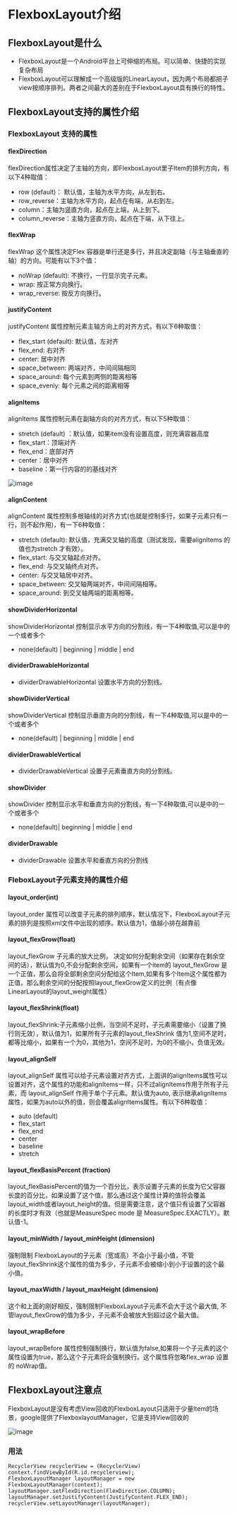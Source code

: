 # FlexboxLayout介绍
## FlexboxLayout是什么
* FlexboxLayout是一个Android平台上可伸缩的布局。可以简单、快捷的实现复杂布局
* FlexboxLayout可以理解成一个高级版的LinearLayout，因为两个布局都把子view按顺序排列。两者之间最大的差别在于FlexboxLayout具有换行的特性。

## FlexboxLayout支持的属性介绍
### FlexboxLayout 支持的属性
#### flexDirection
flexDirection属性决定了主轴的方向，即FlexboxLayout里子Item的排列方向，有以下4种取值：

* row (default)： 默认值，主轴为水平方向，从左到右。
* row_reverse：主轴为水平方向，起点在有端，从右到左。
* column：主轴为竖直方向，起点在上端，从上到下。
* column_reverse：主轴为竖直方向，起点在下端，从下往上。

#### flexWrap
flexWrap 这个属性决定Flex 容器是单行还是多行，并且决定副轴（与主轴垂直的轴）的方向。可能有以下3个值：

* noWrap (default): 不换行，一行显示完子元素。
* wrap: 按正常方向换行。
* wrap_reverse: 按反方向换行。

#### justifyContent
justifyContent 属性控制元素主轴方向上的对齐方式，有以下6种取值：

* flex_start (default): 默认值，左对齐
* flex_end: 右对齐
* center: 居中对齐
* space_between: 两端对齐，中间间隔相同
* space_around: 每个元素到两侧的距离相等
* space_evenly: 每个元素之间的距离相等

#### alignItems
alignItems 属性控制元素在副轴方向的对齐方式，有以下5种取值：

* stretch (default) ：默认值，如果item没有设置高度，则充满容器高度
* flex_start：顶端对齐
* flex_end：底部对齐
* center：居中对齐
* baseline：第一行内容的的基线对齐

![image](https://upload-images.jianshu.io/upload_images/3513995-963e8f4840db49b8.png?imageMogr2/auto-orient/strip|imageView2/2/w/1166/format/webp "")

#### alignContent
alignContent 属性控制多根轴线的对齐方式(也就是控制多行，如果子元素只有一行，则不起作用)，有一下6种取值：

* stretch (default): 默认值，充满交叉轴的高度（测试发现，需要alignItems 的值也为stretch 才有效）。
* flex_start: 与交叉轴起点对齐。
* flex_end: 与交叉轴终点对齐。
* center: 与交叉轴居中对齐。
* space_between: 交叉轴两端对齐，中间间隔相等。
* space_around: 到交叉轴两端的距离相等。

#### showDividerHorizontal
showDividerHorizontal 控制显示水平方向的分割线，有一下4种取值,可以是中的一个或者多个
* none(default) | beginning | middle | end

#### dividerDrawableHorizontal
* dividerDrawableHorizontal 设置水平方向的分割线。

#### showDividerVertical
showDividerVertical 控制显示垂直方向的分割线，有一下4种取值,可以是中的一个或者多个
* none(default) | beginning | middle | end

#### dividerDrawableVertical
* dividerDrawableVertical 设置子元素垂直方向的分割线。

#### showDivider
showDivider 控制显示水平和垂直方向的分割线，有一下4种取值,可以是中的一个或者多个
* none(default)| beginning | middle | end

#### dividerDrawable
* dividerDrawable 设置水平和垂直方向的分割线

### FleboxLayout子元素支持的属性介绍
#### layout_order(int)
layout_order 属性可以改变子元素的排列顺序，默认情况下，FlexboxLayout子元素的排列是按照xml文件中出现的顺序。默认值为1，值越小排在越靠前

#### layout_flexGrow(float)
layout_flexGrow 子元素的放大比例， 决定如何分配剩余空间（如果存在剩余空间的话），默认值为0,不会分配剩余空间，如果有一个item的 layout_flexGrow 是一个正值，那么会将全部剩余空间分配给这个Item,如果有多个Item这个属性都为正值，那么剩余空间的分配按照layout_flexGrow定义的比例（有点像LinearLayout的layout_weight属性）

#### layout_flexShrink(float)
layout_flexShrink:子元素缩小比例，当空间不足时，子元素需要缩小（设置了换行则无效），默认值为1，如果所有子元素的layout_flexShrink 值为1,空间不足时，都等比缩小，如果有一个为0，其他为1，空间不足时，为0的不缩小，负值无效。

#### layout_alignSelf
layout_alignSelf 属性可以给子元素设置对齐方式，上面讲的alignItems属性可以设置对齐，这个属性的功能和alignItems一样，只不过alignItems作用于所有子元素，而 layout_alignSelf 作用于单个子元素。默认值为auto, 表示继承alignItems属性，如果为auto以外的值，则会覆盖alignItems属性。有以下6种取值：

* auto (default)
* flex_start
* flex_end
* center
* baseline
* stretch

#### layout_flexBasisPercent (fraction)
layout_flexBasisPercent的值为一个百分比，表示设置子元素的长度为它父容器长度的百分比，如果设置了这个值，那么通过这个属性计算的值将会覆盖layout_width或者layout_height的值。但是需要注意，这个值只有设置了父容器的长度时才有效（也就是MeasureSpec mode 是 MeasureSpec.EXACTLY）。默认值-1。

#### layout_minWidth / layout_minHeight (dimension)
强制限制 FlexboxLayout的子元素（宽或高）不会小于最小值，不管layout_flexShrink这个属性的值为多少，子元素不会被缩小到小于设置的这个最小值。

#### layout_maxWidth / layout_maxHeight (dimension)
这个和上面的刚好相反，强制限制FlexboxLayout子元素不会大于这个最大值, 不管layout_flexGrow的值为多少，子元素不会被放大到超过这个最大值。

#### layout_wrapBefore
layout_wrapBefore 属性控制强制换行，默认值为false,如果将一个子元素的这个属性设置为true，那么这个子元素将会强制换行。这个属性将忽略flex_wrap 设置的 noWrap值。

## FlexboxLayout注意点
FlexboxLayout是没有考虑View回收的FlexboxLayout只适用于少量Item的场景，google提供了FlexboxlayoutManager，它是支持View回收的

![image](https://upload-images.jianshu.io/upload_images/3513995-b21a16b790495f09.png?imageMogr2/auto-orient/strip|imageView2/2/w/766/format/webp "")

### 用法
```
RecyclerView recyclerView = (RecyclerView) context.findViewById(R.id.recyclerview);
FlexboxLayoutManager layoutManager = new FlexboxLayoutManager(context);
layoutManager.setFlexDirection(FlexDirection.COLUMN);
layoutManager.setJustifyContent(JustifyContent.FLEX_END);
recyclerView.setLayoutManager(layoutManager);
```





